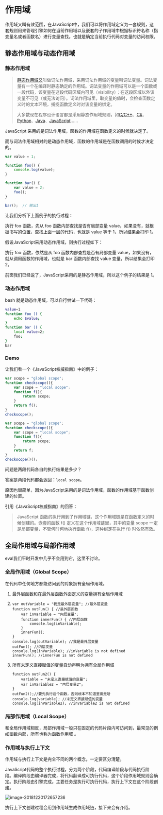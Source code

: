 # 作用域

作用域又叫有效范围，在JavaScript中，我们可以将作用域定义为一套规则，这套规则用来管理引擎如何在当前作用域以及嵌套的子作用域中根据标识符名称（指变量名或者函数名）进行变量查找，也就是确定当前执行代码对变量的访问权限。

## 静态作用域与动态作用域

### 静态作用域

> [静态作用域又](https://zh.wikipedia.org/wiki/%E4%BD%9C%E7%94%A8%E5%9F%9F)叫做词法作用域，采用词法作用域的变量叫词法变量。词法变量有一个在编译时静态确定的作用域。词法变量的作用域可以是一个函数或一段代码，该变量在这段代码区域内可见（visibility）；在这段区域以外该变量不可见（或无法访问）。词法作用域里，取变量的值时，会检查函数定义时的文本环境，捕捉函数定义时对该变量的绑定。
>
> 大多数现在程序设计语言都是采用静态作用域规则，如[C/C++](https://zh.wikipedia.org/wiki/C/C%2B%2B)、[C#](https://zh.wikipedia.org/wiki/C%E2%99%AF)、[Python](https://zh.wikipedia.org/wiki/Python)、[Java](https://zh.wikipedia.org/wiki/Java)、[JavaScript](https://zh.wikipedia.org/wiki/JavaScript)……

JavaScript 采用的是词法作用域，函数的作用域在函数定义的时候就决定了。

而与词法作用域相对的是动态作用域，函数的作用域是在函数调用的时候才决定的。

```javascript
var value = 1;

function foo() {
    console.log(value);
}

function bar() {
    var value = 2;
    foo();
}

bar();	// 输出1
```

让我们分析下上面例子的执行过程：

执行 foo 函数，先从 foo 函数内部查找是否有局部变量 value，如果没有，就根据书写的位置，查找上面一层的代码，也就是 value 等于 1，所以结果会打印 1。

假设JavaScript采用动态作用域，则执行过程如下：

执行 foo 函数，依然是从 foo 函数内部查找是否有局部变量 value，如果没有，就从调用函数的作用域，也就是 bar 函数内部查找 value 变量，所以结果会打印 2。

前面我们已经说了，JavaScript采用的是静态作用域，所以这个例子的结果是 1。

### 动态作用域

bash 就是动态作用域，可以自行尝试一下代码：

```bash
value=1
function foo () {
    echo $value;
}
function bar () {
    local value=2;
    foo;
}
bar
```

### Demo

让我们看一个《JavaScript权威指南》中的例子：

```javascript
var scope = "global scope";
function checkscope(){
    var scope = "local scope";
    function f(){
        return scope;
    }
    return f();
}
checkscope();

var scope = "global scope";
function checkscope(){
    var scope = "local scope";
    function f(){
        return scope;
    }
    return f;
}
checkscope()();
```

问题是两段代码各自的执行结果是多少？

答案是两段代码都会返回：`local scope`。

原因也很简单，因为JavaScript采用的是词法作用域，函数的作用域基于函数创建的位置。

引用《JavaScript权威指南》的回答：

> JavaScript 函数的执行用到了作用域链，这个作用域链是在函数定义的时候创建的。嵌套的函数 f() 定义在这个作用域链里，其中的变量 scope 一定是局部变量，不管何时何地执行函数 f()，这种绑定在执行 f() 时依然有效。

## 全局作用域与局部作用域

eval我们平时开发中几乎不会用到它，这里不讨论。

### 全局作用域（Global Scope）

在代码中任何地方都能访问到的对象拥有全局作用域。

1.  最外层函数和在最外层函数外面定义的变量拥有全局作用域

2. ```
   var outVariable = "我是最外层变量"; //最外层变量
   function outFun() { //最外层函数
       var inVariable = "内层变量";
       function innerFun() { //内层函数
           console.log(inVariable);
       }
       innerFun();
   }
   console.log(outVariable); //我是最外层变量
   outFun(); //内层变量
   console.log(inVariable); //inVariable is not defined
   innerFun(); //innerFun is not defined
   ```

2. 所有末定义直接赋值的变量自动声明为拥有全局作用域

   ```
   function outFun2() {
       variable = "未定义直接赋值的变量";
       var inVariable2 = "内层变量2";
   }
   outFun2();//要先执行这个函数，否则根本不知道里面是啥
   console.log(variable); //未定义直接赋值的变量
   console.log(inVariable2); //inVariable2 is not defined
   ```

### 局部作用域（Local Scope）

和全局作用域相反，局部作用域一般只在固定的代码片段内可访问到，最常见的例如函数内部，所有也称为函数作用域 。

### 作用域与执行上下文

作用域与执行上下文是完全不同的两个概念，一定要区分清楚。

JavaScript代码的整个执行过程，分为两个阶段，代码编译阶段与代码执行阶段。编译阶段由编译器完成，将代码翻译成可执行代码，这个阶段作用域规则会确定。执行阶段由引擎完成，主要任务是执行可执行代码，执行上下文在这个阶段创建。

![image-20181220172657236](https://ws2.sinaimg.cn/large/006tNbRwly1fydc7t9d6bj30rs0ahq60.jpg)

执行上下文创建过程会用到作用域生成作用域链，接下来会有介绍。